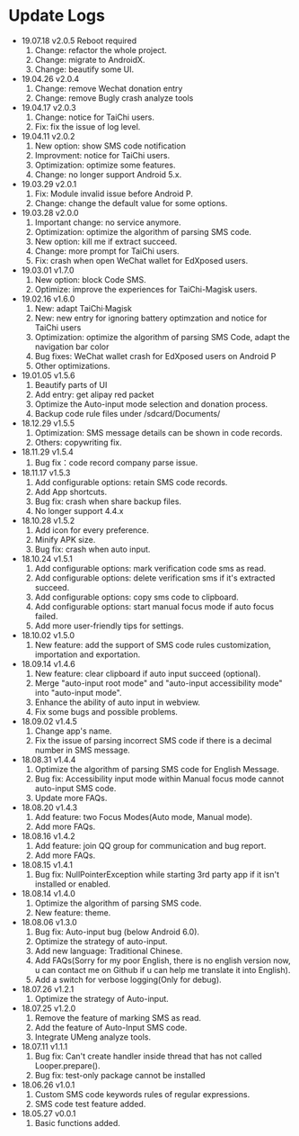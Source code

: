 # Update Logs
- 19.07.18 v2.0.5 Reboot required
  1. Change: refactor the whole project.
  2. Change: migrate to AndroidX.
  3. Change: beautify some UI.
- 19.04.26 v2.0.4
  1. Change: remove Wechat donation entry
  2. Change: remove Bugly crash analyze tools
- 19.04.17 v2.0.3
  1. Change: notice for TaiChi users.
  2. Fix: fix the issue of log level.
- 19.04.11 v2.0.2
  1. New option: show SMS code notification
  2. Improvment: notice for TaiChi users.
  3. Optimization: optimize some features.
  4. Change: no longer support Android 5.x.
- 19.03.29 v2.0.1
  1. Fix: Module invalid issue before Android P.
  2. Change: change the default value for some options.
- 19.03.28 v2.0.0
  1. Important change: no service anymore.
  2. Optimization: optimize the algorithm of parsing SMS code.
  3. New option: kill me if extract succeed.
  4. Change: more prompt for TaiChi users.
  5. Fix: crash when open WeChat wallet for EdXposed users.
- 19.03.01 v1.7.0
  1. New option: block Code SMS.
  2. Optimize: improve the experiences for TaiChi-Magisk users.
- 19.02.16 v1.6.0
  1. New: adapt TaiChi·Magisk
  2. New: new entry for ignoring battery optimzation and notice for TaiChi users
  3. Optimization: optimize the algorithm of parsing SMS Code, adapt the navigation bar color
  4. Bug fixes: WeChat wallet crash for EdXposed users on Android P
  5. Other optimizations.
- 19.01.05 v1.5.6
  1. Beautify parts of UI
  2. Add entry: get alipay red packet
  3. Optimize the Auto-input mode selection and donation process.
  4. Backup code rule files under /sdcard/Documents/
- 18.12.29 v1.5.5
  1. Optimization: SMS message details can be shown in code records.
  2. Others: copywriting fix.
- 18.11.29 v1.5.4
  1. Bug fix：code record company parse issue.
- 18.11.17 v1.5.3
  1. Add configurable options: retain SMS code records.
  2. Add App shortcuts.
  3. Bug fix: crash when share backup files.
  4. No longer support 4.4.x
- 18.10.28 v1.5.2
  1. Add icon for every preference.
  2. Minify APK size.
  3. Bug fix: crash when auto input.
- 18.10.24 v1.5.1
  1. Add configurable options: mark verification code sms as read.
  2. Add configurable options: delete verification sms if it's extracted succeed.
  3. Add configurable options: copy sms code to clipboard.
  4. Add configurable options: start manual focus mode if auto focus failed.
  5. Add more user-friendly tips for settings.
- 18.10.02 v1.5.0
  1. New feature: add the support of SMS code rules customization, importation and exportation.
- 18.09.14 v1.4.6
  1. New feature: clear clipboard if auto input succeed (optional).
  2. Merge "auto-input root mode" and "auto-input accessibility mode" into "auto-input mode".
  3. Enhance the ability of auto input in webview.
  4. Fix some bugs and possible problems.
- 18.09.02 v1.4.5
  1. Change app's name.
  2. Fix the issue of parsing incorrect SMS code if there is a decimal number in SMS message.
- 18.08.31 v1.4.4
  1. Optimize the algorithm of parsing SMS code for English Message.
  2. Bug fix: Accessibility input mode within Manual focus mode cannot auto-input SMS code.
  3. Update more FAQs.
- 18.08.20 v1.4.3
  1. Add feature: two Focus Modes(Auto mode, Manual mode).
  2. Add more FAQs.
- 18.08.16 v1.4.2
  1. Add feature: join QQ group for communication and bug report.
  2. Add more FAQs.
- 18.08.15 v1.4.1
  1. Bug fix: NullPointerException while starting 3rd party app if it isn't installed or enabled.
- 18.08.14 v1.4.0
  1. Optimize the algorithm of parsing SMS code.
  2. New feature: theme.
- 18.08.06 v1.3.0
  1. Bug fix: Auto-input bug (below Android 6.0).
  2. Optimize the strategy of auto-input.
  3. Add new language: Traditional Chinese.
  4. Add FAQs(Sorry for my poor English, there is no english version now, u can contact me on Github if u can help me translate it into English).
  5. Add a switch for verbose logging(Only for debug).
- 18.07.26 v1.2.1
  1. Optimize the strategy of Auto-input.
- 18.07.25 v1.2.0
  1. Remove the feature of marking SMS as read.
  2. Add the feature of Auto-Input SMS code.
  3. Integrate UMeng analyze tools.
- 18.07.11 v1.1.1
  1. Bug fix: Can't create handler inside thread that has not called Looper.prepare().
  2. Bug fix: test-only package cannot be installed
- 18.06.26 v1.0.1 
  1. Custom SMS code keywords rules of regular expressions.
  2. SMS code test feature added.
- 18.05.27 v0.0.1 
  1. Basic functions added.